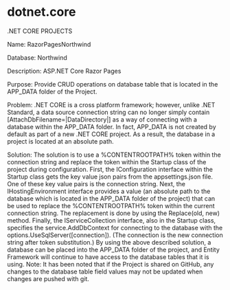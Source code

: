 # dotnet.core
.NET CORE PROJECTS

Name: RazorPagesNorthwind

Database: Northwind 

Description: ASP.NET Core Razor Pages

Purpose: Provide CRUD operations on database table that is located in the APP_DATA folder of the Project.

Problem: .NET CORE is a cross platform framework; however, unlike .NET Standard, a data source connection string can no longer simply contain [AttachDbFilename=|DataDirectory|] as a way of connecting with a database within the APP_DATA folder. In fact, APP_DATA is not created by default as part of a new .NET CORE project. As a result, the database in a project is located at an absolute path.  

Solution: The solution is to use a %CONTENTROOTPATH% token within the connection string and replace the token within the Startup class of the project during configuration. First, the IConfiguration interface within the Startup class gets the key value json pairs from the appsettings.json file. One of these key value pairs is the connection string. Next, the IHostingEnvironment interface provides a value (an absolute path to the database which is located in the APP_DATA folder of the project) that can be used to replace the %CONTENTROOTPATH% token within the current connection string. The replacement is done by using the Replace(old, new) method. Finally, the IServiceCollection interface, also in the Startup class, specifies the service.AddDbContext for connecting to the database with the options.UseSqlServer([connection]). (The connection is the new connection string after token substitution.)
By using the above described solution, a database can be placed into the APP_DATA folder of the project, and  Entity Framework will continue to have access to the database tables that it is using.
Note: It has been noted that if the Project is shared on GitHub, any changes to the database table field values may not be updated when changes are pushed with git.    

